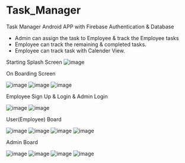 # Task_Manager
Task Manager Android APP with Firebase Authentication & Database

- Admin can assign the task to Employee & track the Employee tasks
- Employee can track the remaining & completed tasks.
- Employee can track task with Calender View.

Starting Splash Screen
![image](https://user-images.githubusercontent.com/50762218/208385800-4560d4b9-ee33-4188-b765-9073ab2c6cd7.png)

On Boarding Screen

![image](https://user-images.githubusercontent.com/50762218/208385892-6e7aab80-e2ff-4a62-a2bd-70881248ca35.png)
![image](https://user-images.githubusercontent.com/50762218/208385931-99aefe5e-3d1d-4170-81f8-f36702b0b09d.png)
![image](https://user-images.githubusercontent.com/50762218/208385962-77512e1c-4241-46be-a962-198c4c5c77fd.png)

Employee Sign Up & Login & Admin Login

![image](https://user-images.githubusercontent.com/50762218/208386087-d01e26fc-c4f7-418a-88d8-f8d41400a10f.png)
![image](https://user-images.githubusercontent.com/50762218/208386109-f6546227-b910-4587-9a46-346535bfce27.png)

User(Employee) Board

![image](https://user-images.githubusercontent.com/50762218/208386235-bcab8876-da5e-4fe1-8cc9-428d206ff205.png)
![image](https://user-images.githubusercontent.com/50762218/208386266-6fcb20a1-b69d-4fe7-89c1-ca01c864d1ed.png)
![image](https://user-images.githubusercontent.com/50762218/208386291-10443da0-1c2a-453b-b8c6-48124fbfdd2f.png)
![image](https://user-images.githubusercontent.com/50762218/208386318-610b663f-3968-4211-85c9-f193a351397f.png)

Admin Board

![image](https://user-images.githubusercontent.com/50762218/208386429-c7587930-a8c9-49cb-91d9-e50230af4a92.png)
![image](https://user-images.githubusercontent.com/50762218/208386463-b764119e-6d8d-46e2-ab9f-67d837dcfaba.png)
![image](https://user-images.githubusercontent.com/50762218/208386495-002dca2b-719b-48ca-8db2-126a029cd19b.png)
![image](https://user-images.githubusercontent.com/50762218/208386521-79254921-43f5-41ac-bef4-36575843c44b.png)
